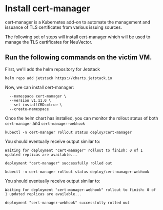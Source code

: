 # Install cert-manager

cert-manager is a Kubernetes add-on to automate the management and issuance of TLS certificates from various issuing sources.

The following set of steps will install cert-manager which will be used to manage the TLS certificates for NeuVector.

## Run the following commands on the victim VM.

First, we'll add the helm repository for Jetstack

```helm repo add jetstack https://charts.jetstack.io```

Now, we can install cert-manager:

```helm install \  cert-manager jetstack/cert-manager \
  --namespace cert-manager \
  --version v1.11.0 \
  --set installCRDs=true \
  --create-namespace
```

Once the helm chart has installed, you can monitor the rollout status of both `cert-manager` and `cert-manager-webhook`

```kubectl -n cert-manager rollout status deploy/cert-manager```

You should eventually receive output similar to:

`Waiting for deployment "cert-manager" rollout to finish: 0 of 1 updated replicas are available...`

`deployment "cert-manager" successfully rolled out`

```kubectl -n cert-manager rollout status deploy/cert-manager-webhook```

You should eventually receive output similar to:

`Waiting for deployment "cert-manager-webhook" rollout to finish: 0 of 1 updated replicas are available...`

`deployment "cert-manager-webhook" successfully rolled out`
